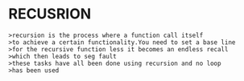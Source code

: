 #                  RECUSRION
    >recursion is the process where a function call itself
	>to achieve a certain functionality.You need to set a base line
	>for the recursive function less it becomes an endless recall
	>which then leads to seg fault
	>these tasks have all been done using recursion and no loop
	>has been used
